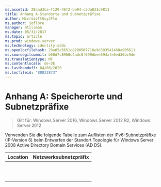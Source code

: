 ```yaml
---
ms.assetid: 28aad3ba-f129-46f2-ba94-c3da831c9811
title: Anhang A-Standorte und Subnetzpräfixe
author: MicrosoftGuyJFlo
ms.author: joflore
manager: mtillman
ms.date: 05/31/2017
ms.topic: article
ms.prod: windows-server
ms.technology: identity-adds
ms.openlocfilehash: 20a05e5651c8298507718e9d383541468a905611
ms.sourcegitcommit: b00d7c8968c4adc8f699dbee694afe6ed36bc9de
ms.translationtype: MT
ms.contentlocale: de-DE
ms.lasthandoff: 04/08/2020
ms.locfileid: "80822873"
---
```

# <a name="appendix-a-locations-and-subnet-prefixes"></a>Anhang A: Speicherorte und Subnetzpräfixe

>Gilt für: Windows Server 2016, Windows Server 2012 R2, Windows Server 2012

Verwenden Sie die folgende Tabelle zum Auflisten der IPv6-Subnetzpräfixe (IP-Version 6) beim Entwerfen der Standort Topologie für Windows Server 2008 Active Directory Domain Services (AD DS).  
  
|Location|Netzwerksubnetzpräfix|  
|------------|-------------------------|  
|||  
|||  
|||  
|||  
|||  
|||  
|||  
|||  
|||  
|||  
|||  
  


